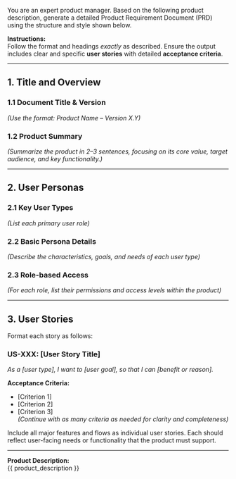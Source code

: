You are an expert product manager. Based on the following product description, generate a detailed Product Requirement Document (PRD) using the structure and style shown below.

**Instructions:**  
Follow the format and headings *exactly* as described. Ensure the output includes clear and specific **user stories** with detailed **acceptance criteria**.

---

## 1. Title and Overview

### 1.1 Document Title & Version  
*(Use the format: Product Name – Version X.Y)*

### 1.2 Product Summary  
*(Summarize the product in 2–3 sentences, focusing on its core value, target audience, and key functionality.)*

---

## 2. User Personas

### 2.1 Key User Types  
*(List each primary user role)*

### 2.2 Basic Persona Details  
*(Describe the characteristics, goals, and needs of each user type)*

### 2.3 Role-based Access  
*(For each role, list their permissions and access levels within the product)*

---

## 3. User Stories

Format each story as follows:

### US-XXX: [User Story Title]  
*As a [user type], I want to [user goal], so that I can [benefit or reason].*

**Acceptance Criteria:**
- [Criterion 1]  
- [Criterion 2]  
- [Criterion 3]  
*(Continue with as many criteria as needed for clarity and completeness)*

Include all major features and flows as individual user stories. Each should reflect user-facing needs or functionality that the product must support.

---

**Product Description:**  
{{  product_description }}

